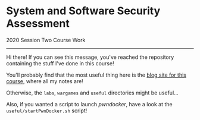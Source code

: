 # System and Software Security Assessment
2020 Session Two Course Work

---

Hi there! If you can see this message, you've reached the repository containing the stuff I've done in this course!

You'll probably find that the most useful thing here is the [blog site for this course](https://featherbear.cc/UNSW-COMP6447/), where all my notes are!

Otherwise, the `labs`, `wargames` and `useful` directories might be useful...

Also, if you wanted a script to launch _pwndocker_, have a look at the `useful/startPwnDocker.sh` script!
